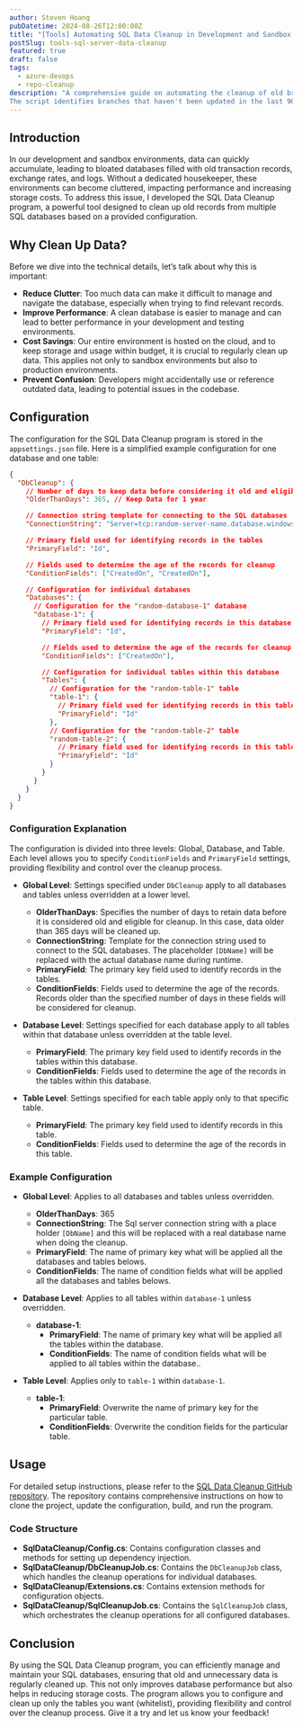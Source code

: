 ```yaml
---
author: Steven Hoang
pubDatetime: 2024-08-26T12:00:00Z
title: "[Tools] Automating SQL Data Cleanup in Development and Sandbox Environments"
postSlug: tools-sql-server-data-cleanup
featured: true
draft: false
tags:
  - azure-devops
  - repo-cleanup
description: "A comprehensive guide on automating the cleanup of old branches in Azure DevOps Git repositories using a Node.js script.
The script identifies branches that haven't been updated in the last 90 days and deletes them if they meet certain criteria."
---
```


## Introduction

In our development and sandbox environments, data can quickly accumulate, leading to bloated databases filled with old transaction records, exchange rates, and logs. Without a dedicated housekeeper, these environments can become cluttered, impacting performance and increasing storage costs. To address this issue, I developed the SQL Data Cleanup program, a powerful tool designed to clean up old records from multiple SQL databases based on a provided configuration.

## Why Clean Up Data?

Before we dive into the technical details, let’s talk about why this is important:

- **Reduce Clutter**: Too much data can make it difficult to manage and navigate the database, especially when trying to find relevant records.
- **Improve Performance**: A clean database is easier to manage and can lead to better performance in your development and testing environments.
- **Cost Savings**: Our entire environment is hosted on the cloud, and to keep storage and usage within budget, it is crucial to regularly clean up data. This applies not only to sandbox environments but also to production environments.
- **Prevent Confusion**: Developers might accidentally use or reference outdated data, leading to potential issues in the codebase.

## Configuration

The configuration for the SQL Data Cleanup program is stored in the `appsettings.json` file. Here is a simplified example configuration for one database and one table:

```json
{
  "DbCleanup": {
    // Number of days to keep data before considering it old and eligible for cleanup
    "OlderThanDays": 365, // Keep Data for 1 year

    // Connection string template for connecting to the SQL databases
    "ConnectionString": "Server=tcp:random-server-name.database.windows.net,1433;Initial Catalog=[DbName];User ID=your-username;Password=your-password;Encrypt=True;TrustServerCertificate=False;Connection Timeout=30;",

    // Primary field used for identifying records in the tables
    "PrimaryField": "Id",

    // Fields used to determine the age of the records for cleanup
    "ConditionFields": ["CreatedOn", "CreatedOn"],

    // Configuration for individual databases
    "Databases": {
      // Configuration for the "random-database-1" database
      "database-1": {
        // Primary field used for identifying records in this database
        "PrimaryField": "Id",

        // Fields used to determine the age of the records for cleanup in this database
        "ConditionFields": ["CreatedOn"],

        // Configuration for individual tables within this database
        "Tables": {
          // Configuration for the "random-table-1" table
          "table-1": {
            // Primary field used for identifying records in this table
            "PrimaryField": "Id"
          },
          // Configuration for the "random-table-2" table
          "random-table-2": {
            // Primary field used for identifying records in this table
            "PrimaryField": "Id"
          }
        }
      }
    }
  }
}
```



### Configuration Explanation

The configuration is divided into three levels: Global, Database, and Table. Each level allows you to specify `ConditionFields` and `PrimaryField` settings, providing flexibility and control over the cleanup process.

- **Global Level**: Settings specified under `DbCleanup` apply to all databases and tables unless overridden at a lower level.
  - **OlderThanDays**: Specifies the number of days to retain data before it is considered old and eligible for cleanup. In this case, data older than 365 days will be cleaned up.
  - **ConnectionString**: Template for the connection string used to connect to the SQL databases. The placeholder `[DbName]` will be replaced with the actual database name during runtime.
  - **PrimaryField**: The primary key field used to identify records in the tables.
  - **ConditionFields**: Fields used to determine the age of the records. Records older than the specified number of days in these fields will be considered for cleanup.

- **Database Level**: Settings specified for each database apply to all tables within that database unless overridden at the table level.
  - **PrimaryField**: The primary key field used to identify records in the tables within this database.
  - **ConditionFields**: Fields used to determine the age of the records in the tables within this database.

- **Table Level**: Settings specified for each table apply only to that specific table.
  - **PrimaryField**: The primary key field used to identify records in this table.
  - **ConditionFields**: Fields used to determine the age of the records in this table.

### Example Configuration

- **Global Level**: Applies to all databases and tables unless overridden.
  - **OlderThanDays**: 365
  - **ConnectionString**: The Sql server connection string with a place holder `[DbName]` and this will be replaced with a real database name when doing the cleanup.
  - **PrimaryField**: The name of primary key what will be applied all the databases and tables belows.
  - **ConditionFields**: The name of condition fields what will be applied all the databases and tables belows.

- **Database Level**: Applies to all tables within `database-1` unless overridden.
  - **database-1**:
    - **PrimaryField**: The name of primary key what will be applied all the tables within the database.
    - **ConditionFields**: The name of condition fields what will be applied to all tables within the database..

- **Table Level**: Applies only to `table-1` within `database-1`.
  - **table-1**:
    - **PrimaryField**: Overwrite the name of primary key for the particular table.
    - **ConditionFields**: Overwrite the condition fields for the particular table.

## Usage

For detailed setup instructions, please refer to the [SQL Data Cleanup GitHub repository](https://github.com/baoduy/tool-sql-data-cleanup). The repository contains comprehensive instructions on how to clone the project, update the configuration, build, and run the program.

### Code Structure

- **SqlDataCleanup/Config.cs**: Contains configuration classes and methods for setting up dependency injection.
- **SqlDataCleanup/DbCleanupJob.cs**: Contains the `DbCleanupJob` class, which handles the cleanup operations for individual databases.
- **SqlDataCleanup/Extensions.cs**: Contains extension methods for configuration objects.
- **SqlDataCleanup/SqlCleanupJob.cs**: Contains the `SqlCleanupJob` class, which orchestrates the cleanup operations for all configured databases.

## Conclusion

By using the SQL Data Cleanup program, you can efficiently manage and maintain your SQL databases, ensuring that old and unnecessary data is regularly cleaned up. This not only improves database performance but also helps in reducing storage costs. The program allows you to configure and clean up only the tables you want (whitelist), providing flexibility and control over the cleanup process. Give it a try and let us know your feedback!
